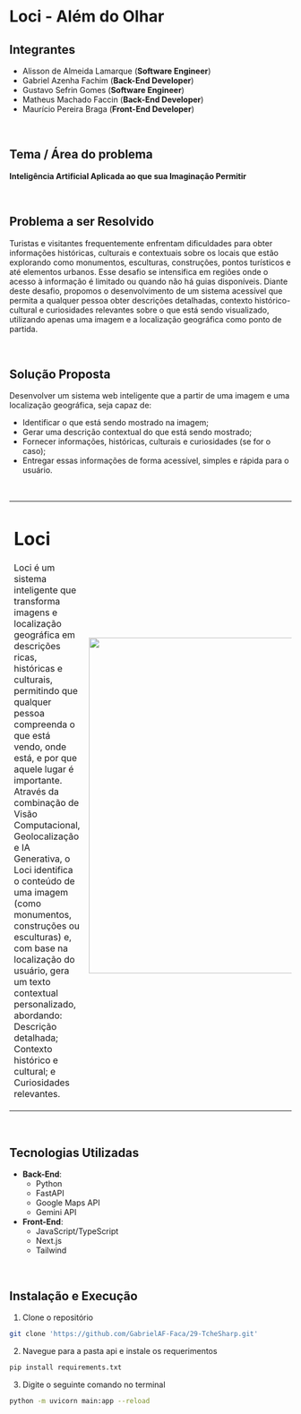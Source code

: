 # Loci - Além do Olhar

## Integrantes
- Alisson de Almeida Lamarque (__Software Engineer__)
- Gabriel Azenha Fachim (__Back-End Developer__)
- Gustavo Sefrin Gomes (__Software Engineer__)
- Matheus Machado Faccin (__Back-End Developer__)
- Maurício Pereira Braga (__Front-End Developer__)

<br/>

## Tema / Área do problema
__Inteligência Artificial Aplicada ao que sua Imaginação Permitir__

<br/>

## Problema a ser Resolvido
Turistas e visitantes frequentemente enfrentam dificuldades para obter informações históricas, culturais e contextuais sobre os locais que estão explorando 
como monumentos, esculturas, construções, pontos turísticos e até elementos urbanos. Esse desafio se intensifica em regiões onde o acesso à informação é 
limitado ou quando não há guias disponíveis.
Diante deste desafio, propomos o desenvolvimento de um sistema acessível que permita a qualquer pessoa obter descrições detalhadas, contexto histórico-cultural e 
curiosidades relevantes sobre o que está sendo visualizado, utilizando apenas uma imagem e a localização geográfica como ponto de partida.

<br/>

## Solução Proposta
Desenvolver um sistema web inteligente que a partir de uma imagem e uma localização geográfica, seja capaz de:
- Identificar o que está sendo mostrado na imagem;
- Gerar uma descrição contextual do que está sendo mostrado;
- Fornecer informações, históricas, culturais e curiosidades (se for o caso);
- Entregar essas informações de forma acessível, simples e rápida para o usuário.

<br/>

<table>
  <tr>
    <td>
      <h1>Loci</h1>
      <p>Loci é um sistema inteligente que transforma imagens e localização geográfica em descrições ricas, históricas e culturais, permitindo que qualquer pessoa compreenda o que está vendo, onde está, e por que aquele lugar é importante. Através da combinação de Visão Computacional, Geolocalização e IA Generativa, o Loci identifica o conteúdo de uma imagem (como monumentos, construções ou esculturas) e, com base na localização do usuário, gera um texto contextual personalizado, abordando: Descrição detalhada; Contexto histórico e cultural; e Curiosidades relevantes.</p>
    </td>
    <td>
      <img src="https://github.com/user-attachments/assets/3c331178-678a-4232-a883-b7c2f8b7e3c2" width="600">
    </td>
  </tr>
</table>

<br/>

## Tecnologias Utilizadas
- __Back-End__:  
  - Python
  - FastAPI
  - Google Maps API
  - Gemini API  
- __Front-End__:
  - JavaScript/TypeScript
  - Next.js
  - Tailwind

<br/>

## Instalação e Execução
1. Clone o repositório
```bash
git clone 'https://github.com/GabrielAF-Faca/29-TcheSharp.git'
```
2. Navegue para a pasta api e instale os requerimentos
```bash
pip install requirements.txt
```
3. Digite o seguinte comando no terminal
```bash
python -m uvicorn main:app --reload
```
